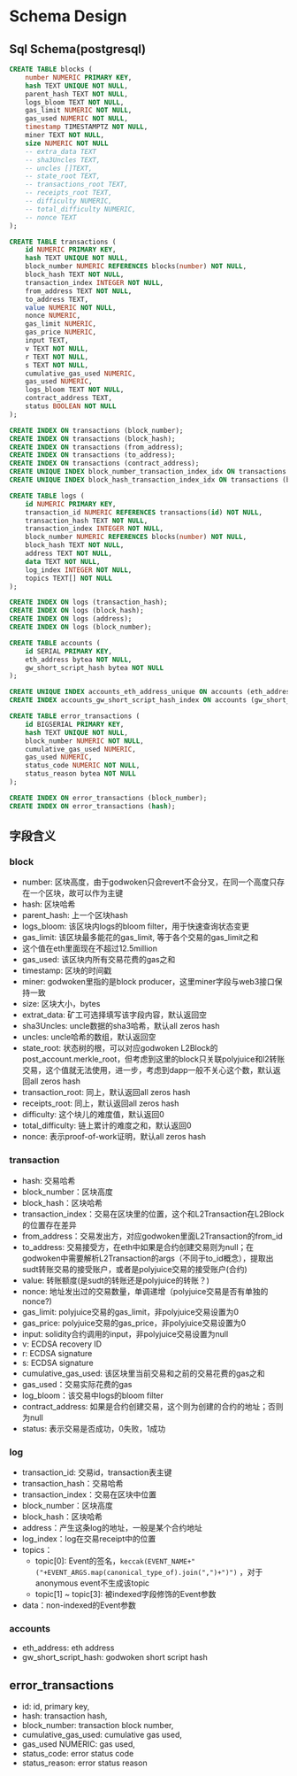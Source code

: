 # Schema Design

## Sql Schema(postgresql)
```sql
CREATE TABLE blocks (
    number NUMERIC PRIMARY KEY,
    hash TEXT UNIQUE NOT NULL,
    parent_hash TEXT NOT NULL,
    logs_bloom TEXT NOT NULL,
    gas_limit NUMERIC NOT NULL,
    gas_used NUMERIC NOT NULL,
    timestamp TIMESTAMPTZ NOT NULL,
    miner TEXT NOT NULL,
    size NUMERIC NOT NULL
    -- extra_data TEXT
    -- sha3Uncles TEXT,
    -- uncles []TEXT,
    -- state_root TEXT,
    -- transactions_root TEXT,
    -- receipts_root TEXT,
    -- difficulty NUMERIC,
    -- total_difficulty NUMERIC,
    -- nonce TEXT
);

CREATE TABLE transactions (
    id NUMERIC PRIMARY KEY,
    hash TEXT UNIQUE NOT NULL,
    block_number NUMERIC REFERENCES blocks(number) NOT NULL,
    block_hash TEXT NOT NULL,
    transaction_index INTEGER NOT NULL,
    from_address TEXT NOT NULL,
    to_address TEXT,
    value NUMERIC NOT NULL,
    nonce NUMERIC,
    gas_limit NUMERIC,
    gas_price NUMERIC,
    input TEXT,
    v TEXT NOT NULL,
    r TEXT NOT NULL,
    s TEXT NOT NULL,
    cumulative_gas_used NUMERIC,
    gas_used NUMERIC,
    logs_bloom TEXT NOT NULL,
    contract_address TEXT,
    status BOOLEAN NOT NULL
);

CREATE INDEX ON transactions (block_number);
CREATE INDEX ON transactions (block_hash);
CREATE INDEX ON transactions (from_address);
CREATE INDEX ON transactions (to_address);
CREATE INDEX ON transactions (contract_address);
CREATE UNIQUE INDEX block_number_transaction_index_idx ON transactions (block_number, transaction_index);
CREATE UNIQUE INDEX block_hash_transaction_index_idx ON transactions (block_hash, transaction_index);

CREATE TABLE logs (
    id NUMERIC PRIMARY KEY,
    transaction_id NUMERIC REFERENCES transactions(id) NOT NULL,
    transaction_hash TEXT NOT NULL,
    transaction_index INTEGER NOT NULL,
    block_number NUMERIC REFERENCES blocks(number) NOT NULL,
    block_hash TEXT NOT NULL,
    address TEXT NOT NULL,
    data TEXT NOT NULL,
    log_index INTEGER NOT NULL,
    topics TEXT[] NOT NULL
);

CREATE INDEX ON logs (transaction_hash);
CREATE INDEX ON logs (block_hash);
CREATE INDEX ON logs (address);
CREATE INDEX ON logs (block_number);

CREATE TABLE accounts (
    id SERIAL PRIMARY KEY,
    eth_address bytea NOT NULL,
    gw_short_script_hash bytea NOT NULL
);

CREATE UNIQUE INDEX accounts_eth_address_unique ON accounts (eth_address);
CREATE INDEX accounts_gw_short_script_hash_index ON accounts (gw_short_script_hash);

CREATE TABLE error_transactions (
    id BIGSERIAL PRIMARY KEY,
    hash TEXT UNIQUE NOT NULL,
    block_number NUMERIC NOT NULL,
    cumulative_gas_used NUMERIC,
    gas_used NUMERIC,
    status_code NUMERIC NOT NULL,
    status_reason bytea NOT NULL
);

CREATE INDEX ON error_transactions (block_number);
CREATE INDEX ON error_transactions (hash);
```

## 字段含义

### block

- number: 区块高度，由于godwoken只会revert不会分叉，在同一个高度只存在一个区块，故可以作为主键
- hash: 区块哈希
- parent_hash: 上一个区块hash
- logs_bloom: 该区块内logs的bloom filter，用于快速查询状态变更
- gas_limit: 该区块最多能花的gas_limit, 等于各个交易的gas_limit之和
- 这个值在eth里面现在不超过12.5million
- gas_used: 该区块内所有交易花费的gas之和
- timestamp: 区块的时间戳
- miner: godwoken里指的是block producer，这里miner字段与web3接口保持一致
- size: 区块大小，bytes
- extrat_data: 矿工可选择填写该字段内容，默认返回空
- sha3Uncles: uncle数据的sha3哈希，默认all zeros hash
- uncles: uncle哈希的数组，默认返回空
- state_root: 状态树的根，可以对应godwoken L2Block的post_account.merkle_root，但考虑到这里的block只关联polyjuice和l2转账交易，这个值就无法使用，进一步，考虑到dapp一般不关心这个数，默认返回all zeros hash
- transaction_root: 同上，默认返回all zeros hash
- receipts_root: 同上，默认返回all zeros hash
- difficulty: 这个块儿的难度值，默认返回0
- total_difficulty: 链上累计的难度之和，默认返回0
- nonce: 表示proof-of-work证明，默认all zeros hash

### transaction
- hash: 交易哈希
- block_number：区块高度
- block_hash：区块哈希
- transaction_index：交易在区块里的位置，这个和L2Transaction在L2Block的位置存在差异
- from_address：交易发出方，对应godwoken里面L2Transaction的from_id
- to_address: 交易接受方，在eth中如果是合约创建交易则为null；在godwoken中需要解析L2Transaction的args（不同于to_id概念），提取出sudt转账交易的接受账户，或者是polyjuice交易的接受账户(合约)
- value: 转账额度(是sudt的转账还是polyjuice的转账？)
- nonce: 地址发出过的交易数量，单调递增（polyjuice交易是否有单独的nonce?)
- gas_limit: polyjuice交易的gas_limit，非polyjuice交易设置为0
- gas_price: polyjuice交易的gas_price，非polyjuice交易设置为0
- input: solidity合约调用的input，非polyjuice交易设置为null
- v: ECDSA recovery ID
- r: ECDSA signature
- s: ECDSA signature
- cumulative_gas_used: 该区块里当前交易和之前的交易花费的gas之和
- gas_used：交易实际花费的gas
- log_bloom：该交易中logs的bloom filter
- contract_address: 如果是合约创建交易，这个则为创建的合约的地址；否则为null
- status: 表示交易是否成功，0失败，1成功

### log
- transaction_id: 交易id，transaction表主键
- transaction_hash：交易哈希
- transaction_index：交易在区块中位置
- block_number：区块高度
- block_hash：区块哈希
- address：产生这条log的地址，一般是某个合约地址
- log_index：log在交易receipt中的位置
- topics：
  - topic[0]: Event的签名，`keccak(EVENT_NAME+"("+EVENT_ARGS.map(canonical_type_of).join(",")+")")` ，对于anonymous event不生成该topic
  - topic[1] ~ topic[3]: 被indexed字段修饰的Event参数
- data：non-indexed的Event参数

### accounts
- eth_address: eth address
- gw_short_script_hash: godwoken short script hash

## error_transactions
- id: id, primary key,
- hash: transaction hash,
- block_number: transaction block number,
- cumulative_gas_used: cumulative gas used,
- gas_used NUMERIC: gas used,
- status_code: error status code
- status_reason: error status reason
